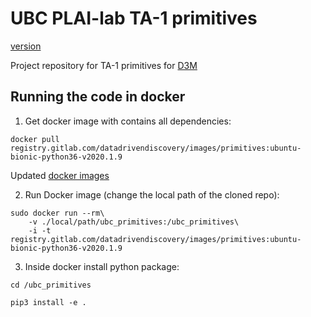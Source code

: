 # UBC PLAI-lab TA-1 primitives

[version](https://img.shields.io/badge/version-0.0.1-green.svg)

Project repository for TA-1 primitives for [D3M](https://www.darpa.mil/program/data-driven-discovery-of-models)


## Running the code in docker

1. Get docker image with contains all dependencies:
```
docker pull registry.gitlab.com/datadrivendiscovery/images/primitives:ubuntu-bionic-python36-v2020.1.9
```
Updated [docker images](https://docs.datadrivendiscovery.org/docker.html)

2. Run Docker image (change the local path of the cloned repo):
```
sudo docker run --rm\
    -v ./local/path/ubc_primitives:/ubc_primitives\
    -i -t registry.gitlab.com/datadrivendiscovery/images/primitives:ubuntu-bionic-python36-v2020.1.9
```

3. Inside docker install python package:
```
cd /ubc_primitives

pip3 install -e .
```
